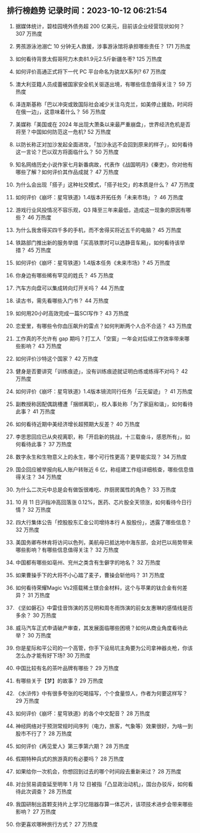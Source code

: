 
## 排行榜趋势 记录时间：2023-10-12 06:21:54
  
  1. 据媒体统计，碧桂园境外债务超 200 亿美元，目前该企业经营现状如何？ 307 万热度
    
  2. 男孩游泳池溺亡 10 分钟无人救援，涉事游泳馆将承担哪些责任？ 171 万热度
    
  3. 如何看待背景太假哥阿力木卖81.9元2.5斤新疆冬枣? 125 万热度
    
  4. 如何评价高通正式将下一代 PC 平台命名为骁龙X系列? 67 万热度
    
  5. 澳大利亚籍人员成蕾被国家安全机关驱逐出境，有哪些信息值得关注？ 59 万热度
    
  6. 泽连斯基称「巴以冲突或致国际社会减少关注乌克兰，如美停止援助，时间将在俄一边」，这意味着什么？ 56 万热度
    
  7. 美媒称「美国或在 2024 年出现大萧条以来最严重崩盘」，世界经济危机是否将至？中国如何防范这一危机? 52 万热度
    
  8. 以防长称正对加沙发起全面进攻，「加沙永远不会回到原来的样子」，如何看待这一言论？巴以双方将面临什么？ 50 万热度
    
  9. 知名网络历史小说作家七月新番病故，代表作《战国明月》《秦吏》，你对他有哪些了解？如何评价其作品成就？ 47 万热度
    
  10. 为什么会出现「搭子」这种社交模式，「搭子社交」的本质是什么？ 47 万热度
    
  11. 如何评价《崩坏：星穹铁道》1.4版本开拓任务「未来市场」？ 46 万热度
    
  12. 游戏行业风投情况不容乐观，Q3 降至三年来最低，造成这一现象的原因有哪些？ 46 万热度
    
  13. 为什么我舍得买四千多的手机，而不舍得买将近五千的电脑？ 45 万热度
    
  14. 铁路部门推出新的服务举措「买高铁票时可以选静音车厢」，如何看待该举措？ 45 万热度
    
  15. 如何评价《崩坏：星穹铁道》1.4版本任务《未来市场》? 45 万热度
    
  16. 你身边有哪些稀有罕见的姓氏？ 45 万热度
    
  17. 汽车方向盘可以集成转向灯开关吗？ 44 万热度
    
  18. 读古书，需先看哪些入门书？ 44 万热度
    
  19. 如何用20小时高效完成一篇SCI写作？ 43 万热度
    
  20. 恋爱里，有哪些令你血压飙升的雷点？如何判断两个人合不合适？ 43 万热度
    
  21. 工作真的不允许有 gap 期吗？打工人「空窗」一年会对后续工作效率带来哪些影响？ 43 万热度
    
  22. 如何评价沙特这个国家？ 42 万热度
    
  23. 健身是否要讲究「训练痕迹」，没有训练痕迹就证明白练或练得不对吗？ 42 万热度
    
  24. 如何评价《崩坏：星穹铁道》1.4版本镜流同行任务「云无留迹」？ 41 万热度
    
  25. 副教授称因配偶跳槽遭「捆绑离职」，校人事处称「为了家庭和谐」，如何看待此事？ 41 万热度
    
  26. 如何看待近期中美经济增长超预期大反差？ 40 万热度
    
  27. 李思思回应已从央视离职，称「开启新的挑战，十三载奋斗，感恩所有」，如何看待此事？ 37 万热度
    
  28. 数字永生和生物意义上的永生，哪个可行性更高？更早能实现？ 34 万热度
    
  29. 国企回应被举报向私人账户转账近 6 亿，称组建工作组详细核查，哪些信息值得关注？ 34 万热度
    
  30. 为什么二次元中总是会有做饭很难吃、炸厨房属性的角色？ 33 万热度
    
  31. 10 月 11 日沪指冲高回落涨 0.12%，医药、芯片股全天领涨，如何看待今日行情？ 32 万热度
    
  32. 四大行集体公告「控股股东汇金公司增持本行 A 股股份」，透露了哪些信息？ 32 万热度
    
  33. 美国务卿布林肯将访问以色列，美航母已抵达地中海东部，会对巴以局势带来哪些影响？有哪些信息值得关注？ 32 万热度
    
  34. 中国都有哪些如亳州、兖州之类含有生僻字的地名？ 32 万热度
    
  35. 如果曹操手下的大将不小心踏了麦子，曹操会斩他吗？ 31 万热度
    
  36. 如何看待荣耀Magic Vs2搭载稀土镁合金材料，这个与苹果的钛合金有何差异？ 31 万热度
    
  37. 《坚如磐石》中雷佳音饰演的苏见明和周冬雨饰演的前女友惠琳的感情线是否多余？ 30 万热度
    
  38. 威马汽车正式申请破产审查，其发展面临哪些困境？如何从商业角度看待此举？ 30 万热度
    
  39. 你是星际和平公司的一个高管，你手下设局坑主角要为公司拿神器炎枪，你该怎么办才能有好下场? 30 万热度
    
  40. 中国比较有名的茶叶品牌有哪些？ 29 万热度
    
  41. 有哪些关于【梦】的故事？ 29 万热度
    
  42. 《水浒传》中有很多夸张的吃喝描写，个个食量惊人，作者为何要这样写？ 29 万热度
    
  43. 如何评价《崩坏：星穹铁道》的各个中文配音？ 28 万热度
    
  44. 神经网络对于预测常规时间序列（电力，旅客，气象等）效果很好，为啥一到股市不行了？ 28 万热度
    
  45. 如何评价《再见爱人》第三季第六期？ 28 万热度
    
  46. 假期特种兵式的旅游真的有必要吗？ 28 万热度
    
  47. 如果给你一次机会，你想回到过去的哪个时间段去重新来过？ 28 万热度
    
  48. 对台贸易调查延至明年 1 月 12 日被指「凸显政治动机」，国台办驳斥，如何看待此次调查？ 28 万热度
    
  49. 我国研制出首颗支持片上学习忆阻器存算一体芯片，该项技术进步会带来哪些影响？ 27 万热度
    
  50. 你更喜欢哪种旅行方式？ 27 万热度
    